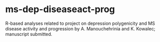 # ms-dep-diseaseact-prog
R-based analyses related to project on depression polygenicity and MS disease activity and progression by A. Manouchehrinia and K. Kowalec;
manuscript submitted.
